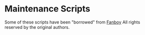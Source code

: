 # Maintenance Scripts

Some of these scripts have been "borrowed" from [Fanboy](https://github.com/ryanbr/fanboy-adblock/)
All rights reserved by the original authors.
